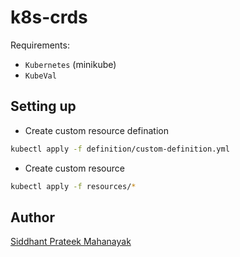 # k8s-crds

Requirements:
- `Kubernetes` (minikube)
- `KubeVal`


## Setting up 

- Create custom resource defination 
```bash
kubectl apply -f definition/custom-definition.yml
```

- Create custom resource
```bash
kubectl apply -f resources/*
```
## Author
[Siddhant Prateek Mahanayak](https://github.com/siddhantprateek)
